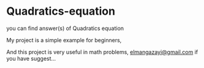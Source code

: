# Quadratics-equation
you can find answer(s) of Quadratics equation 


My project is a simple example for beginners,

And this project is very useful in math problems,
elmangazayi@gmail.com if you have suggest...
